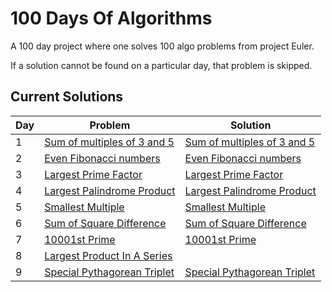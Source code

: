 # 100 Days Of Algorithms

A 100 day project where one solves 100 algo problems from project Euler.

If a solution cannot be found on a particular day, that problem is skipped.

## Current Solutions

| Day | Problem                                                           | Solution                                                       |
| --- | ----------------------------------------------------------------- | -------------------------------------------------------------- |
| 1   | [Sum of multiples of 3 and 5](https://projecteuler.net/problem=1) | [Sum of multiples of 3 and 5](/multiples_of_3_and_5.py)        |
| 2   | [Even Fibonacci numbers](https://projecteuler.net/problem=2)      | [Even Fibonacci numbers](/even_fibonacci_numbers.py)           |
| 3   | [Largest Prime Factor](https://projecteuler.net/problem=3)        | [Largest Prime Factor](/largest_prime_factor.py)               |
| 4   | [Largest Palindrome Product](https://projecteuler.net/problem=4)  | [Largest Palindrome Product](/largest_palindrome_product.py)   |
| 5   | [Smallest Multiple](https://projecteuler.net/problem=5)           | [Smallest Multiple](/smallest_multiple.py)                     |
| 6   | [Sum of Square Difference](https://projecteuler.net/problem=6)    | [Sum of Square Difference](/sum_square_difference.py)          |
| 7   | [10001st Prime](https://projecteuler.net/problem=7)               | [10001st Prime](/10001st.py)                                   |
| 8   | [Largest Product In A Series](https://projecteuler.net/problem=8) | []()                                                           |
| 9   | [Special Pythagorean Triplet](https://projecteuler.net/problem=9) | [Special Pythagorean Triplet](/special_pythagorean_triplet.py) |
